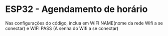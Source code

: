 # ESP32 - Agendamento de horário

Nas configurações do código, inclua em WIFI NAME(nome da rede Wifi a se conectar) e WIFI PASS (A senha do Wifi a se conectar)